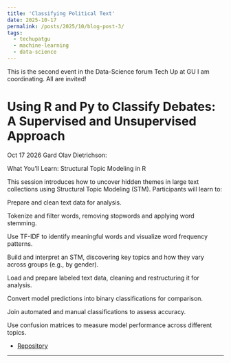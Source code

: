 ```yaml
---
title: 'Classifying Political Text'
date: 2025-10-17
permalink: /posts/2025/10/blog-post-3/
tags:
  - techupatgu
  - machine-learning
  - data-science
---
```


This is the second event in the Data-Science forum Tech Up at GU I am coordinating. All are invited!

Using R and Py to Classify Debates: A Supervised and Unsupervised Approach
======

Oct 17 2026 Gard Olav Dietrichson:

What You’ll Learn: Structural Topic Modeling in R

This session introduces how to uncover hidden themes in large text collections using Structural Topic Modeling (STM). Participants will learn to:

Prepare and clean text data for analysis.

Tokenize and filter words, removing stopwords and applying word stemming.

Use TF-IDF to identify meaningful words and visualize word frequency patterns.

Build and interpret an STM, discovering key topics and how they vary across groups (e.g., by gender).

Load and prepare labeled text data, cleaning and restructuring it for analysis.

Convert model predictions into binary classifications for comparison.

Join automated and manual classifications to assess accuracy.

Use confusion matrices to measure model performance across different topics.

 * [Repository](https://github.com/techupatgu/text_classification_session_god.git)

------
